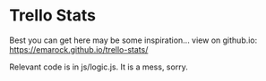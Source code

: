 Trello Stats
============

Best you can get here may be some inspiration... view on github.io:
https://emarock.github.io/trello-stats/

Relevant code is in js/logic.js. It is a mess, sorry.